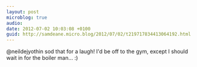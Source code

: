 ```yaml
---
layout: post
microblog: true
audio: 
date: 2012-07-02 10:03:08 +0100
guid: http://samdeane.micro.blog/2012/07/02/t219717834413064192.html
---
```

@neildejyothin sod that for a laugh! I'd be off to the gym, except I should wait in for the boiler man… :)
